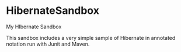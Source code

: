 HibernateSandbox
================

My HIbernate Sandbox

This sandbox includes a very simple sample of Hibernate in annotated notation run with Junit and Maven. 
